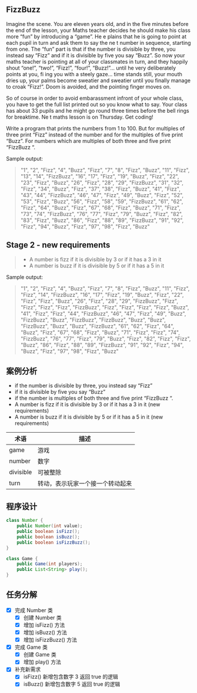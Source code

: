 ## FizzBuzz
Imagine the scene. You are eleven years old, and in the five minutes before the end of the lesson, your Maths teacher decides he should make his class more “fun” by introducing a “game”. He e plains that he is going to point at each pupil in turn and ask them to say the ne t number in sequence, starting from one. The “fun” part is that if the number is divisible by three, you instead say “Fizz” and if it is divisible by five you say “Buzz”. So now your maths teacher is pointing at all of your classmates in turn, and they happily shout “one!”, “two!”, “Fizz!”, “four!”, “Buzz!”… until he very deliberately points at you, fi ing you with a steely gaze… time stands still, your mouth dries up, your palms become sweatier and sweatier until you finally manage to croak “Fizz!”. Doom is avoided, and the pointing finger moves on.

So of course in order to avoid embarassment infront of your whole class, you have to get the full list printed out so you know what to say. Your class has about 33 pupils and he might go round three times before the bell rings for breaktime. Ne t maths lesson is on Thursday. Get coding!

Write a program that prints the numbers from 1 to 100. But for multiples of three print “Fizz” instead of the number and for the multiples of five print “Buzz”. For numbers which are multiples of both three and five print “FizzBuzz “.

Sample output:
> "1", "2", "Fizz", "4", "Buzz", "Fizz", "7", "8", "Fizz", "Buzz", 
"11", "Fizz", "13", "14", "FizzBuzz", "16", "17", "Fizz", "19", "Buzz", 
"Fizz", "22", "23", "Fizz", "Buzz", "26", "Fizz", "28", "29", "FizzBuzz", 
"31", "32", "Fizz", "34", "Buzz", "Fizz", "37", "38", "Fizz", "Buzz", "41", 
"Fizz", "43", "44", "FizzBuzz", "46", "47", "Fizz", "49", "Buzz", 
"Fizz", "52", "53", "Fizz", "Buzz", "56", "Fizz", "58", "59", "FizzBuzz", 
"61", "62", "Fizz", "64", "Buzz", "Fizz", "67", "68", "Fizz", "Buzz", 
"71", "Fizz", "73", "74", "FizzBuzz", "76", "77", "Fizz", "79", "Buzz", 
"Fizz", "82", "83", "Fizz", "Buzz", "86", "Fizz", "88", "89", "FizzBuzz",
"91", "92", "Fizz", "94", "Buzz", "Fizz", "97", "98", "Fizz", "Buzz" 

## Stage 2 - new requirements
> * A number is fizz if it is divisible by 3 or if it has a 3 in it
> * A number is buzz if it is divisible by 5 or if it has a 5 in it

Sample output:
> "1", "2", "Fizz", "4", "Buzz", "Fizz", "7", "8", "Fizz", "Buzz",
                  "11", "Fizz", "Fizz", "14", "FizzBuzz", "16", "17", "Fizz", "19", "Buzz",
                  "Fizz", "22", "Fizz", "Fizz", "Buzz", "26", "Fizz", "28", "29", "FizzBuzz",
                  "Fizz", "Fizz", "Fizz", "Fizz", "FizzBuzz", "Fizz", "Fizz", "Fizz", "Fizz", "Buzz", "41",
                  "Fizz", "Fizz", "44", "FizzBuzz", "46", "47", "Fizz", "49", "Buzz",
                  "FizzBuzz", "Buzz", "FizzBuzz", "FizzBuzz", "Buzz", "Buzz", "FizzBuzz", "Buzz", "Buzz", "FizzBuzz",
                  "61", "62", "Fizz", "64", "Buzz", "Fizz", "67", "68", "Fizz", "Buzz",
                  "71", "Fizz", "Fizz", "74", "FizzBuzz", "76", "77", "Fizz", "79", "Buzz",
                  "Fizz", "82", "Fizz", "Fizz", "Buzz", "86", "Fizz", "88", "89", "FizzBuzz",
                  "91", "92", "Fizz", "94", "Buzz", "Fizz", "97", "98", "Fizz", "Buzz"

## 案例分析
- if the number is divisible by three, you instead say “Fizz” 
- if it is divisible by five you say “Buzz”
- if the number is multiples of both three and five print “FizzBuzz “.
- A number is fizz if it is divisible by 3 or if it has a 3 in it (new requirements)
- A number is buzz if it is divisible by 5 or if it has a 5 in it (new requirements)


|术语|描述|
|----|----|
|game|游戏|
|number|数字|
|divisible|可被整除|
|turn|转动，表示玩家一个接一个转动起来|

## 程序设计
```java
class Number {
    public Number(int value);
    public boolean isFizz();
    public boolean isBuzz();
    public boolean isFizzBuzz();
}

class Game {
    public Game(int players);
    public List<String> play();
}
```

## 任务分解
- [x] 完成 Number 类
    - [x] 创建 Number 类
    - [x] 增加 isFizz() 方法
    - [x] 增加 isBuzz() 方法
    - [x] 增加 isFizzBuzz() 方法
- [x] 完成 Game 类
    - [x] 创建 Game 类
    - [x] 增加 play() 方法
- [x] 补充新需求
    - [x] isFizz() 新增包含数字 3 返回 true 的逻辑 
    - [x] isBuzz() 新增包含数字 5 返回 true 的逻辑 